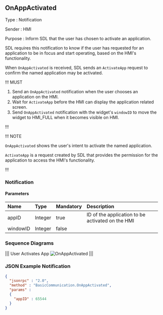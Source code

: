 ## OnAppActivated

Type
: Notification

Sender
: HMI

Purpose
: Inform SDL that the user has chosen to activate an application.

SDL requires this notification to know if the user has requested for an application to be in focus and start operating, based on the HMI's functionality.

When `OnAppActivated` is received, SDL sends an `ActivateApp` request to confirm the named application may be activated.

!!! MUST

  1. Send an `OnAppActivated` notification when the user chooses an application on the HMI.
  2. Wait for `ActivateApp` before the HMI can display the application related screen.
  3. Send `OnAppActivated` notification with the widget's `windowID` to move the widget to HMI_FULL when it becomes visible on HMI.

!!!

!!! NOTE

`OnAppActivated` shows the user's intent to activate the named application.

`ActivateApp` is a request created by SDL that provides the permission for the application to access the HMI's functionality.

!!!

### Notification

#### Parameters

|Name|Type|Mandatory|Description|
|:---|:---|:--------|:---------|
|appID|Integer|true|ID of the application to be activated on the HMI|
|windowID|Integer|false||

### Sequence Diagrams
|||
User Activates App
![OnAppActivated](./assets/OnAppActivated.png)
|||

### JSON Example Notification
```json
{
  "jsonrpc" : "2.0",
  "method" : "BasicCommunication.OnAppActivated",
  "params" :
  {
    "appID" : 65544
  }
}
```
